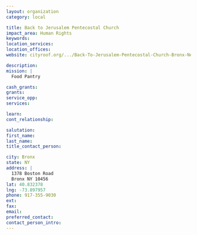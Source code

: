 ```yaml
---
layout: organization
category: local

title: Back to Jerusalem Pentecostal Church
impact_area: Human Rights
keywords: 
location_services: 
location_offices: 
website: cityroof.org/.../Back-To-Jerusalem-Pentecostal-Church-Bronx-New-York

description: 
mission: |
  Food Pantry

cash_grants: 
grants: 
service_opp: 
services: 

learn: 
cont_relationship: 

salutation: 
first_name: 
last_name: 
title_contact_person: 

city: Bronx
state: NY
address: |
  1378 Boston Road     
  Bronx NY 10456
lat: 40.832378
lng: -73.897957
phone: 917-355-9030
ext: 
fax: 
email: 
preferred_contact: 
contact_person_intro: 
---
```

